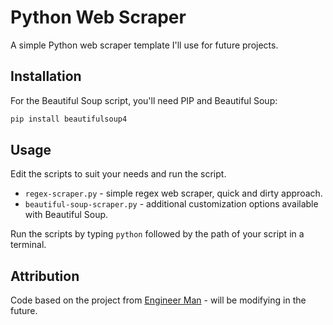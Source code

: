 # Python Web Scraper
A simple Python web scraper template I'll use for future projects.

## Installation
For the Beautiful Soup script, you'll need PIP and Beautiful Soup:

```bash
pip install beautifulsoup4
```

## Usage
Edit the scripts to suit your needs and run the script.

- `regex-scraper.py` - simple regex web scraper, quick and dirty approach.
- `beautiful-soup-scraper.py` - additional customization options available with Beautiful Soup.

Run the scripts by typing `python` followed by the path of your script in a terminal.

## Attribution
Code based on the project from [Engineer Man](https://github.com/engineer-man/youtube/tree/master/042) - will be modifying in the future.
